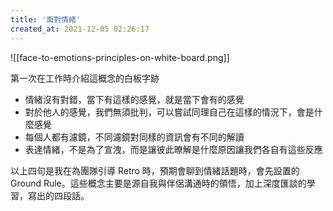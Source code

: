 ```yaml
---
title: '面對情緒'
created_at: 2021-12-05 02:26:17
---
```


![[face-to-emotions-principles-on-white-board.png]]

第一次在工作時介紹這概念的白板字跡

-   情緒沒有對錯，當下有這樣的感覺，就是當下會有的感覺
-   對於他人的感覺，我們無須批判，可以嘗試同理自己在這樣的情況下，會是什麼感覺
-   每個人都有濾鏡，不同濾鏡對同樣的資訊會有不同的解讀
-   表達情緒，不是為了宣洩，而是讓彼此暸解是什麼原因讓我們各自有這些反應

以上四句是我在為團隊引導 Retro 時，預期會聊到情緒話題時，會先設置的 Ground Rule。這些概念主要是源自我與伴侶溝通時的領悟，加上深度匯談的學習，寫出的四段話。
